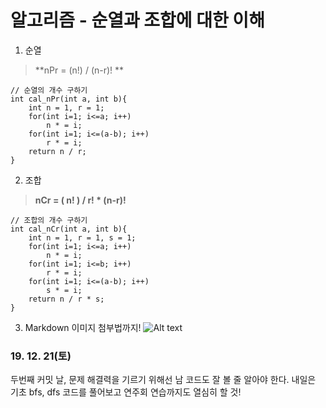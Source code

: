 # 알고리즘 - 순열과 조합에 대한 이해

1. 순열
> **nPr = (n!) / (n-r)! **

```
// 순열의 개수 구하기
int cal_nPr(int a, int b){
    int n = 1, r = 1;
    for(int i=1; i<=a; i++)
        n * = i;
    for(int i=1; i<=(a-b); i++)
        r * = i;
    return n / r;
}
```

2. 조합
> **nCr = ( n! ) / r! * (n-r)!**

```
// 조합의 개수 구하기
int cal_nCr(int a, int b){
    int n = 1, r = 1, s = 1;
    for(int i=1; i<=a; i++)
        n * = i;
    for(int i=1; i<=b; i++)
        r * = i;
    for(int i=1; i<=(a-b); i++)
        s * = i;
    return n / r * s;
}
```

3. Markdown 이미지 첨부법까지!
![Alt text](/img_191221.jpg)

### 19. 12. 21(토)
두번째 커밋 날, 문제 해결력을 기르기 위해선 남 코드도 잘 볼 줄 알아야 한다. 내일은 기초 bfs, dfs 코드를 풀어보고 연주회 연습까지도 열심히 할 것!

